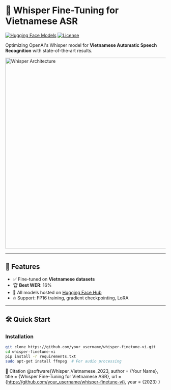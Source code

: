 # 🎤 Whisper Fine-Tuning for Vietnamese ASR

[![Hugging Face Models](https://img.shields.io/badge/🤗_Hugging_Face-Models-yellow)](https://huggingface.co/HoaDoan1710)
[![License](https://img.shields.io/badge/License-Apache_2.0-blue)](LICENSE)

Optimizing OpenAI's Whisper model for **Vietnamese Automatic Speech Recognition** with state-of-the-art results.

<img src="https://raw.githubusercontent.com/openai/whisper/main/approach.png" width="600" alt="Whisper Architecture">

---

## 🚀 Features
- ✅ Fine-tuned on **Vietnamese datasets** 
- 🏆 **Best WER**: 16%
- 🤗 All models hosted on [Hugging Face Hub](https://huggingface.co/HoaDoan1710)
- 🔥 Support: FP16 training, gradient checkpointing, LoRA

---

## 🛠 Quick Start
### Installation
```bash
git clone https://github.com/your_username/whisper-finetune-vi.git
cd whisper-finetune-vi
pip install -r requirements.txt
sudo apt-get install ffmpeg  # For audio processing
```
📜 Citation
@software{Whisper_Vietnamese_2023,
  author = {Your Name},
  title = {Whisper Fine-Tuning for Vietnamese ASR},
  url = {https://github.com/your_username/whisper-finetune-vi},
  year = {2023}
}
